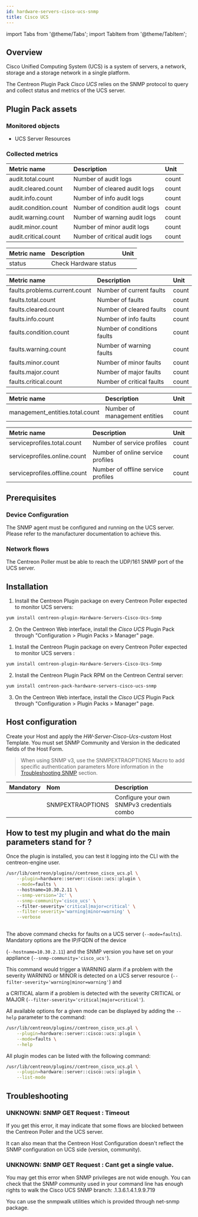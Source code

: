 ```yaml
---
id: hardware-servers-cisco-ucs-snmp
title: Cisco UCS
---
```

import Tabs from '@theme/Tabs';
import TabItem from '@theme/TabItem';


## Overview

Cisco Unified Computing System (UCS) is a system of servers, a network, storage and a storage network in a single platform.

The Centreon Plugin Pack *Cisco UCS* relies on the SNMP protocol to query and collect status and metrics of the UCS server.

## Plugin Pack assets

### Monitored objects

* UCS Server Resources

### Collected metrics 

<Tabs groupId="sync">
<TabItem value="Audit-Logs" label="Audit-Logs">

| Metric name                  | Description                                | Unit  |
| :--------------------------- | :----------------------------------------- | :---- |
| audit.total.count            | Number of audit logs                       | count |
| audit.cleared.count          | Number of cleared audit logs               | count |                          
| audit.info.count             | Number of info audit logs                  | count |                      
| audit.condition.count        | Number of condition audit logs             | count |                             
| audit.warning.count          | Number of warning audit logs               | count |                            
| audit.minor.count            | Number of minor audit logs                 | count |                          
| audit.critical.count         | Number of critical audit logs              | count |                             

</TabItem>
<TabItem value="Equipment" label="Equipment">

| Metric name | Description                                | Unit |
| :---------- | :----------------------------------------- | :--- |
| status      | Check Hardware status                      |      |

</TabItem>
<TabItem value="Faults" label="Faults">

| Metric name                   | Description                                | Unit  |
| :---------------------------- | :----------------------------------------- | :---- |
| faults.problems.current.count | Number of current faults                   | count |
| faults.total.count            | Number of faults                           | count |
| faults.cleared.count          | Number of cleared faults                   | count |
| faults.info.count             | Number of info faults                      | count |
| faults.condition.count        | Number of conditions faults                | count |
| faults.warning.count          | Number of warning faults                   | count |
| faults.minor.count            | Number of minor faults                     | count |
| faults.major.count            | Number of major faults                     | count |
| faults.critical.count         | Number of critical faults                  | count |

</TabItem>
<TabItem value="Mgmt-Entities" label="Mgmt-Entities">

| Metric name                     | Description                                | Unit  |
| :------------------------------ | :----------------------------------------- | :---- |
| management_entities.total.count | Number of management entities              | count |

</TabItem>
<TabItem value="Service-Profile" label="Service-Profile">

| Metric name                   | Description                                | Unit  |
| :---------------------------- | :----------------------------------------- | :---- |
| serviceprofiles.total.count   | Number of service profiles                 | count |
| serviceprofiles.online.count  | Number of online service profiles          | count |
| serviceprofiles.offline.count | Number of offline service profiles         | count |


</TabItem>
</Tabs>

## Prerequisites

### Device Configuration

The SNMP agent must be configured and running on the UCS server. Please refer to the manufacturer documentation to achieve this.

### Network flows

The Centreon Poller must be able to reach the UDP/161 SNMP port of the UCS server.

## Installation

<Tabs groupId="sync">
<TabItem value="Online License" label="Online License">

1. Install the Centreon Plugin package on every Centreon Poller expected to monitor UCS servers:

```bash
yum install centreon-plugin-Hardware-Servers-Cisco-Ucs-Snmp
```

2. On the Centreon Web interface, install the *Cisco UCS* Plugin Pack through "Configuration > Plugin Packs > Manager" page.

</TabItem>
<TabItem value="Offline License" label="Offline License">

1. Install the Centreon Plugin package on every Centreon Poller expected to monitor UCS servers :

```bash
yum install centreon-plugin-Hardware-Servers-Cisco-Ucs-Snmp
```

2. Install the Centreon Plugin Pack RPM on the Centreon Central server:

```bash
yum install centreon-pack-hardware-servers-cisco-ucs-snmp
```

3. On the Centreon Web interface, install the *Cisco UCS* Plugin Pack through "Configuration > Plugin Packs > Manager" page.

</TabItem>
</Tabs>

## Host configuration

Create your Host and apply the *HW-Server-Cisco-Ucs-custom* Host Template. You must set SNMP Community and Version in the dedicated fields of the Host Form. 

> When using SNMP v3, use the SNMPEXTRAOPTIONS Macro to add specific authentication parameters 
> More information in the [Troubleshooting SNMP](../getting-started/how-to-guides/troubleshooting-plugins.md#snmpv3-options-mapping) section.

| Mandatory   | Nom              | Description                                    |
| :---------- | :--------------- | :--------------------------------------------- |
|             | SNMPEXTRAOPTIONS | Configure your own SNMPv3 credentials combo    |


## How to test my plugin and what do the main parameters stand for ?

Once the plugin is installed, you can test it logging into the CLI with the centreon-engine user.

```bash
/usr/lib/centreon/plugins//centreon_cisco_ucs.pl \
    --plugin=hardware::server::cisco::ucs::plugin \
    --mode=faults \ 
    --hostname=10.30.2.11 \
    --snmp-version='2c' \
    --snmp-community='cisco_ucs' \ 
    --filter-severity='critical|major=critical' \
    --filter-severity='warning|minor=warning' \
    --verbose
    
```

The above command checks for faults on a UCS server (``` --mode=faults ```). Mandatory options are the IP/FQDN of the device 

(``` --hostname=10.30.2.11 ```) and the SNMP version you have set on your appliance (``` --snmp-community='cisco_ucs' ```).

This command would trigger a WARNING alarm if a problem with the severity WARNING or MINOR is detected on a UCS server resource  (``` --filter-severity='warning|minor=warning' ```) and

a CRITICAL alarm if a problem is detected with the severity CRITICAL or MAJOR (``` --filter-severity='critical|major=critical' ```).

All available options for a given mode can be displayed by adding the ``` --help ``` parameter to the command:

```bash
/usr/lib/centreon/plugins//centreon_cisco_ucs.pl \
    --plugin=hardware::server::cisco::ucs::plugin \
    --mode=faults \
    --help
```

All plugin modes can be listed with the following command:

```bash
/usr/lib/centreon/plugins//centreon_cisco_ucs.pl \
    --plugin=hardware::server::cisco::ucs::plugin \
    --list-mode 
```

## Troubleshooting

### UNKNOWN: SNMP GET Request : Timeout

If you get this error, it may indicate that some flows are blocked between the Centreon Poller and the UCS server. 

It can also mean that the Centreon Host Configuration doesn't reflect the SNMP configuration on UCS side (version, community). 

### UNKNOWN: SNMP GET Request : Cant get a single value.

You may get this error when SNMP privileges are not wide enough. You can check that the SNMP community used in your command line has enough rights to walk the Cisco UCS SNMP branch: .1.3.6.1.4.1.9.9.719 

You can use the snmpwalk utilities which is provided through net-snmp package. 